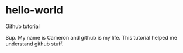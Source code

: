 # hello-world
Github tutorial

Sup. My name is Cameron and github is my life. 
This tutorial helped me understand github stuff.

